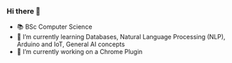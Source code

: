 ### Hi there 👋
- 📚 BSc Computer Science
- 🌱 I’m currently learning Databases, Natural Language Processing (NLP), Arduino and IoT, General AI concepts
- 🔭 I’m currently working on a Chrome Plugin

<!--
**YehudaTaylor/YehudaTaylor** is a ✨ _special_ ✨ repository because its `README.md` (this file) appears on your GitHub profile.

Here are some ideas to get you started:

- 🔭 I’m currently working on ...
- 🌱 I’m currently learning ...
- 👯 I’m looking to collaborate on ...
- 🤔 I’m looking for help with ...
- 💬 Ask me about ...
- 📫 How to reach me: ...
- 😄 Pronouns: ...
- ⚡ Fun fact: ...
-->
